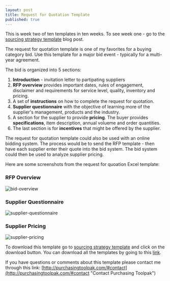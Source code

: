 ```yaml
---
layout: post
title: Request for Quotation Template
published: true
---
```


This is week two of ten templates in ten weeks. To see week one - go to the [sourcing strategy template]({{site.baseurl}}/2017/04/07/sourcing-strategy-template) blog post.

The request for quotation template is one of my favorites for a buying category bid. Use this template for a major bid event - typically for a multi-year agreement.

The bid is organized into 5 sections:
1. **Introduction** - invitation letter to partipating suppliers
2. **RFP overview** provides important dates, rules of engagement, disclaimer and requirements for service level, quality, inventory and pricing.
3. A set of **instructions** on how to complete the request for quotation.
4. **Supplier questionnaire** with the objective of learning more of the supplier's management, products and the industry.
5. A section for the supplier to provide **pricing**. The buyer provides **specifications**, item description, annual volueme and order quantities.
6. The last section is for **incentives** that might be offered by the supplier.

The request for quotation template could also be used with an online bidding system. The process would be to send the RFP template - then have each supplier enter their quote into the bid system. The bid system could then be used to analyze supplier pricing.

Here are some screenshots from the request for quoation Excel template:
<div style="text-align:left" markdown="1">

### RFP Overview

![bid-overview]({{site.baseurl}}/img/rfp-overview.png)

### Supplier Questionnaire

![supplier-questionnaire]({{site.baseurl}}/img/rfp-questionnaire.png)

### Supplier Pricing

![supplier-pricing]({{site.baseurl}}/img/rfp-pricing.png)

</div>

To download this template go to <a href="https://github.com/purchasingtoolpak/purchasingtoolpak/blob/master/strategic-sourcing/bid-analysis/rfp-major-bid-template.xlsx">sourcing strategy template</a> and click on the download button. You can download all the templates by going to this <a href="http://purchasingtoolpak.com/#download">link</a>.

If you have questions or comments about this template please contact me through this link:
[http://purchasingtoolpak.com/#contact](http://purchasingtoolpak.com/#contact "Contact Purchasing Toolpak")
